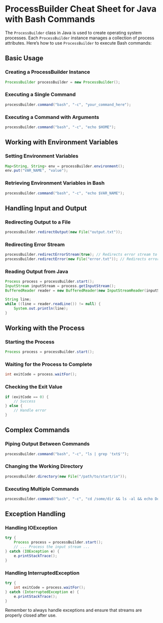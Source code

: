 
# ProcessBuilder Cheat Sheet for Java with Bash Commands

The `ProcessBuilder` class in Java is used to create operating system processes. Each `ProcessBuilder` instance manages a collection of process attributes. Here’s how to use `ProcessBuilder` to execute Bash commands:

## Basic Usage

### Creating a ProcessBuilder Instance

```java
ProcessBuilder processBuilder = new ProcessBuilder();
```

### Executing a Single Command

```java
processBuilder.command("bash", "-c", "your_command_here");
```

### Executing a Command with Arguments

```java
processBuilder.command("bash", "-c", "echo $HOME");
```

## Working with Environment Variables

### Setting Environment Variables

```java
Map<String, String> env = processBuilder.environment();
env.put("VAR_NAME", "value");
```

### Retrieving Environment Variables in Bash

```java
processBuilder.command("bash", "-c", "echo $VAR_NAME");
```

## Handling Input and Output

### Redirecting Output to a File

```java
processBuilder.redirectOutput(new File("output.txt"));
```

### Redirecting Error Stream

```java
processBuilder.redirectErrorStream(true); // Redirects error stream to the output stream
processBuilder.redirectError(new File("error.txt")); // Redirects error to a file
```

### Reading Output from Java

```java
Process process = processBuilder.start();
InputStream inputStream = process.getInputStream();
BufferedReader reader = new BufferedReader(new InputStreamReader(inputStream));

String line;
while ((line = reader.readLine()) != null) {
    System.out.println(line);
}
```

## Working with the Process

### Starting the Process

```java
Process process = processBuilder.start();
```

### Waiting for the Process to Complete

```java
int exitCode = process.waitFor();
```

### Checking the Exit Value

```java
if (exitCode == 0) {
    // Success
} else {
    // Handle error
}
```

## Complex Commands

### Piping Output Between Commands

```java
processBuilder.command("bash", "-c", "ls | grep 'txt$'");
```

### Changing the Working Directory

```java
processBuilder.directory(new File("/path/to/start/in"));
```

### Executing Multiple Commands

```java
processBuilder.command("bash", "-c", "cd /some/dir && ls -al && echo Done");
```

## Exception Handling

### Handling IOException

```java
try {
    Process process = processBuilder.start();
    // ... Process the input stream ...
} catch (IOException e) {
    e.printStackTrace();
}
```

### Handling InterruptedException

```java
try {
    int exitCode = process.waitFor();
} catch (InterruptedException e) {
    e.printStackTrace();
}
```

Remember to always handle exceptions and ensure that streams are properly closed after use.

